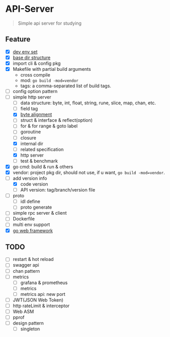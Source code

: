 # API-Server

>Simple api server for studying

## Feature

- [x] [dev env set](doc/dev_env_set.md)
- [x] [base dir structure](doc/base_dir_structure.md)
- [x] import cli & config pkg
- [x] Makefile with partial build arguments
    - cross compile
    - mod: `go build -mod=vendor`
    - tags: a comma-separated list of build tags.
- [ ] config option pattern
- [ ] simple http server
    - [ ] data structure: byte, int, float, string, rune, slice, map, chan, etc.
    - [ ] field tag
    - [x] [byte alignment](doc/byte_alignment.md)
    - [ ] struct & interface & reflect(option)
    - [ ] for & for range & goto label
    - [ ] goroutine
    - [ ] closure
    - [x] internal dir
    - [ ] related specification
    - [x] http server
    - [ ] test & benchmark
- [x] go cmd: build & run & others
- [x] vendor: project pkg dir, should not use, if u want, `go build -mod=vendor`.
- [ ] add version info
    - [x] code version
    - [ ] API version: tag/branch/version file
- [ ] proto
    - [ ] idl define
    - [ ] proto generate
- [ ] simple rpc server & client
- [ ] Dockerfile
- [ ] multi env support
- [x] [go web framework](doc/go_framework.md)

## TODO

- [ ] restart & hot reload
- [ ] swagger api
- [ ] chan pattern
- [ ] metrics
    - [ ] grafana & prometheus
    - [ ] metrics
    - [ ] metrics api: new port
- [ ] JWT(JSON Web Token)
- [ ] http rateLimit & interceptor
- [ ] Web ASM
- [ ] pprof
- [ ] design pattern
    - [ ] singleton
